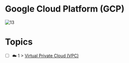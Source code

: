 # Google Cloud Platform (GCP)

![13](https://user-images.githubusercontent.com/46291282/131234195-8b857b61-3ffe-44df-aa7a-87325ab9ca47.jpg)


# Topics 

- [ ] ☁️ 1 > [Virtual Private Cloud (VPC)](#)








